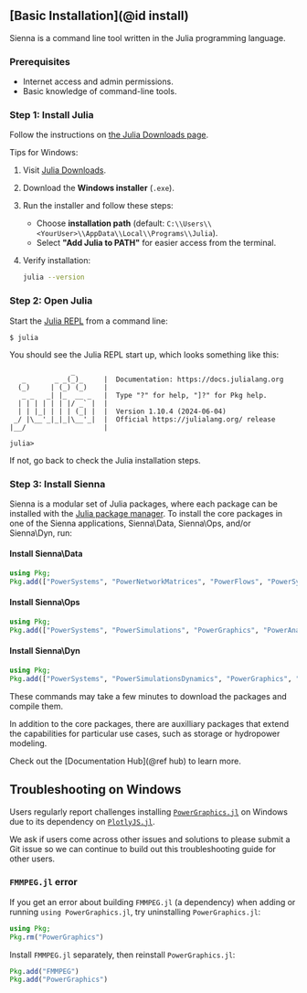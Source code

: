 ## [Basic Installation](@id install)

Sienna is a command line tool written in the Julia programming language.

### Prerequisites

  - Internet access and admin permissions.
  - Basic knowledge of command-line tools.

### Step 1: Install Julia

Follow the instructions on [the Julia Downloads page](https://julialang.org/downloads/).

Tips for Windows:

 1. Visit [Julia Downloads](https://julialang.org/downloads/platform/#windows).

 2. Download the **Windows installer** (`.exe`).
 3. Run the installer and follow these steps:
    
      + Choose **installation path** (default: `C:\\Users\\<YourUser>\\AppData\\Local\\Programs\\Julia`).
      + Select **"Add Julia to PATH"** for easier access from the terminal.
 4. Verify installation:
    
    ```bash
    julia --version
    ```

### Step 2: Open Julia

Start the [Julia REPL](https://docs.julialang.org/en/v1/stdlib/REPL/) from a command line:

```
$ julia
```

You should see the Julia REPL start up, which looks something like this:

```
               _
   _       _ _(_)_     |  Documentation: https://docs.julialang.org
  (_)     | (_) (_)    |
   _ _   _| |_  __ _   |  Type "?" for help, "]?" for Pkg help.
  | | | | | | |/ _` |  |
  | | |_| | | | (_| |  |  Version 1.10.4 (2024-06-04)
 _/ |\__'_|_|_|\__'_|  |  Official https://julialang.org/ release
|__/                   |

julia>
```

If not, go back to check the Julia installation steps.

### Step 3: Install Sienna

Sienna is a modular set of Julia packages, where each package can be installed with the
[Julia package manager](https://docs.julialang.org/en/v1/stdlib/Pkg/#Pkg).
To install the core packages in one of the Sienna applications,
Sienna\Data, Sienna\Ops, and/or Sienna\Dyn, run:

#### Install Sienna\Data

```julia
using Pkg;
Pkg.add(["PowerSystems", "PowerNetworkMatrices", "PowerFlows", "PowerSystemCaseBuilder"]);
```

#### Install Sienna\Ops

```julia
using Pkg;
Pkg.add(["PowerSystems", "PowerSimulations", "PowerGraphics", "PowerAnalytics"]);
```

#### Install Sienna\Dyn

```julia
using Pkg;
Pkg.add(["PowerSystems", "PowerSimulationsDynamics", "PowerGraphics", "PowerAnalytics"]);
```

These commands may take a few minutes to download the packages and compile them.

In addition to the core packages, there are auxilliary packages that extend the
capabilities for particular use cases, such as storage or hydropower modeling.

Check out the [Documentation Hub](@ref hub) to learn more.

## Troubleshooting on Windows

Users regularly report challenges installing
[`PowerGraphics.jl`](https://nrel-sienna.github.io/PowerGraphics.jl/stable/) on Windows due to
its dependency on [`PlotlyJS.jl`](https://github.com/JuliaPlots/PlotlyJS.jl).

We ask if users come across other issues and solutions to please submit a Git issue so we
can continue to build out this troubleshooting guide for other users.

### `FMMPEG.jl` error

If you get an error about building `FMMPEG.jl` (a dependency) when adding or running
`using PowerGraphics.jl`, try uninstalling `PowerGraphics.jl`:

```julia
using Pkg;
Pkg.rm("PowerGraphics")
```

Install `FMMPEG.jl` separately, then reinstall `PowerGraphics.jl`:

```julia
Pkg.add("FMMPEG")
Pkg.add("PowerGraphics")
```

